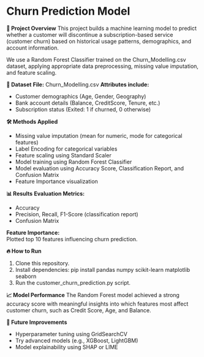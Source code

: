# Churn Prediction Model

**📄 Project Overview**
This project builds a machine learning model to predict whether a customer will discontinue a subscription-based service (customer churn) based on historical usage patterns, demographics, and account information.

We use a Random Forest Classifier trained on the Churn_Modelling.csv dataset, applying appropriate data preprocessing, missing value imputation, and feature scaling.

**📂 Dataset**
**File:** Churn_Modelling.csv
**Attributes include:**  
  - Customer demographics (Age, Gender, Geography)
  - Bank account details (Balance, CreditScore, Tenure, etc.)
  - Subscription status (Exited: 1 if churned, 0 otherwise)


**🛠️ Methods Applied**
- Missing value imputation (mean for numeric, mode for categorical features)
- Label Encoding for categorical variables
- Feature scaling using Standard Scaler
- Model training using Random Forest Classifier
- Model evaluation using Accuracy Score, Classification Report, and Confusion Matrix
- Feature Importance visualization


**📊 Results**
**Evaluation Metrics:**
  - Accuracy
  - Precision, Recall, F1-Score (classification report)
  - Confusion Matrix
  
**Feature Importance:**  
  Plotted top 10 features influencing churn prediction.


**🔥 How to Run**
1. Clone this repository.
2. Install dependencies:
   pip install pandas numpy scikit-learn matplotlib seaborn
3. Run the customer_churn_prediction.py script.

**📈 Model Performance**
The Random Forest model achieved a strong accuracy score with meaningful insights into which features most affect customer churn, such as Credit Score, Age, and Balance.

**📌 Future Improvements**
- Hyperparameter tuning using GridSearchCV
- Try advanced models (e.g., XGBoost, LightGBM)
- Model explainability using SHAP or LIME
